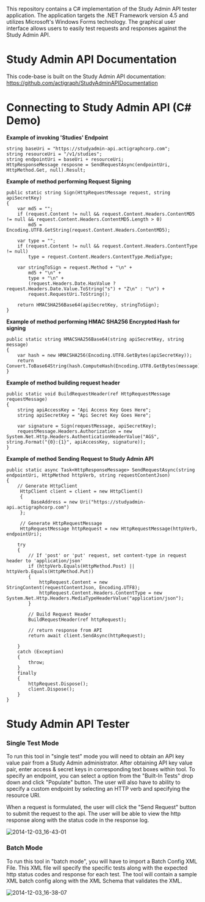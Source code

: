 This repository contains a C# implementation of the Study Admin API tester application. The application targets the .NET
Framework version 4.5 and utilizes Microsoft's Windows Forms technology. The graphical user interface allows users to easily
test requests and responses against the Study Admin API. 

Study Admin API Documentation
==========================
This code-base is built on the Study Admin API documentation: https://github.com/actigraph/StudyAdminAPIDocumentation


Connecting to Study Admin API (C# Demo)
==========================

**Example of invoking 'Studies' Endpoint**    

    string baseUri = "https://studyadmin-api.actigraphcorp.com";
    string resourceUri = "/v1/studies";
    string endpointUri = baseUri + resourceUri;
    HttpResponseMessage resposne = SendRequestAsync(endpointUri, HttpMethod.Get, null).Result;
	

**Example of method performing Request Signing**

    public static string Sign(HttpRequestMessage request, string apiSecretKey)
    {
        var md5 = "";
        if (request.Content != null && request.Content.Headers.ContentMD5 != null && request.Content.Headers.ContentMD5.Length > 0)
            md5 = Encoding.UTF8.GetString(request.Content.Headers.ContentMD5);

        var type = "";
        if (request.Content != null && request.Content.Headers.ContentType != null)
            type = request.Content.Headers.ContentType.MediaType;

        var stringToSign = request.Method + "\n" +
            md5 + "\n" +
            type + "\n" +
            (request.Headers.Date.HasValue ? request.Headers.Date.Value.ToString("s") + "Z\n" : "\n") +
            request.RequestUri.ToString();

        return HMACSHA256Base64(apiSecretKey, stringToSign);
    }


**Example of method performing HMAC SHA256 Encrypted Hash for signing**

	public static string HMACSHA256Base64(string apiSecretKey, string message)
    {
        var hash = new HMACSHA256(Encoding.UTF8.GetBytes(apiSecretKey));
        return Convert.ToBase64String(hash.ComputeHash(Encoding.UTF8.GetBytes(message)));
    }


**Example of method building request header**
        
	public static void BuildRequestHeader(ref HttpRequestMessage requestMessage)
    {        
		string apiAccessKey = "Api Access Key Goes Here";
		string apiSecretKey = "Api Secret Key Goes Here";

        var signature = Sign(requestMessage, apiSecretKey);
        requestMessage.Headers.Authorization = new System.Net.Http.Headers.AuthenticationHeaderValue("AGS", string.Format("{0}:{1}", apiAccessKey, signature));
    }

**Example of method Sending Request to Study Admin API**

  	
	public static async Task<HttpResponseMessage> SendRequestAsync(string endpointUri, HttpMethod httpVerb, string requestContentJson)
	{
	    // Generate HttpClient   
	     HttpClient client = client = new HttpClient()
	     {
	         BaseAddress = new Uri("https://studyadmin-api.actigraphcorp.com")
	     };
	
	     // Generate HttpRequestMessage
	     HttpRequestMessage httpRequest = new HttpRequestMessage(httpVerb, endpointUri);
	    
	    try
	    {   
	        // If 'post' or 'put' request, set content-type in request header to 'application/json'
	        if (httpVerb.Equals(HttpMethod.Post) || httpVerb.Equals(HttpMethod.Put))
	        {
	            httpRequest.Content = new StringContent(requestContentJson, Encoding.UTF8);
	            httpRequest.Content.Headers.ContentType = new System.Net.Http.Headers.MediaTypeHeaderValue("application/json");
	        }
	
	        // Build Request Header
	        BuildRequestHeader(ref httpRequest);
	        
			// return response from API 
	        return await client.SendAsync(httpRequest);

		}
	    catch (Exception)
	    {
	        throw;
	    }
	    finally
	    {
	        httpRequest.Dispose();
	        client.Dispose();
	    }
	}


Study Admin API Tester
==========================

### Single Test Mode ###

To run this tool in "single test" mode you will need to obtain an API key value pair from a Study Admin administrator. After obtaining API key value pair, enter access & secret keys in corresponding text boxes within tool. To specify an endpoint, you can select a option from the "Built-In Tests" drop down and click "Populate" button. The user will also have to ability to specify a custom endpoint by selecting an HTTP verb and specifying the resource URI.

When a request is formulated, the user will click the "Send Request" button to submit the request to the api. The user
will be able to view the http response along with the status code in the response log.

![2014-12-03_16-43-01](https://cloud.githubusercontent.com/assets/9215408/5290337/8702b14e-7b0b-11e4-97fb-80f5de99bc7f.png)




### Batch Mode ###

To run this tool in "batch mode", you will have to import a Batch Config XML File. This XML file will specify the specific tests along with the expected http status codes and response for each test. The tool will contain a sample XML batch config along with the XML Schema that validates the XML.

![2014-12-03_16-38-07](https://cloud.githubusercontent.com/assets/9215408/5290284/0fa15d4e-7b0b-11e4-8bec-d5d05998ec6a.png)
